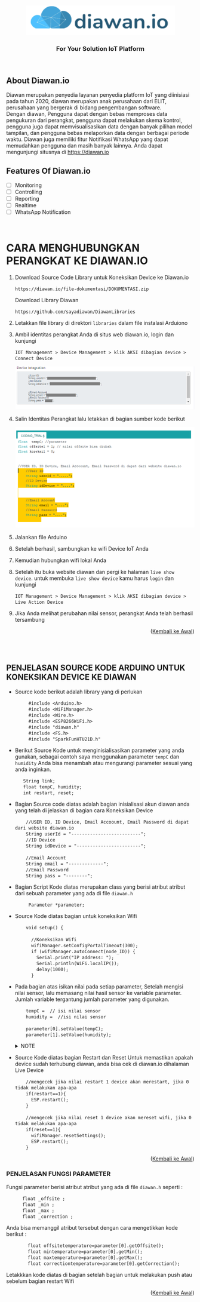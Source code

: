 <a name="readme-top"></a>
<div align="center">
  <a href="https://github.com/github_username/repo_name">
    <img src="images/logo.png" alt="Logo" width="400" height="80">
  </a>
  </div>
  <h3 align="center">For Your Solution IoT Platform</h3>
  <br>
  
<!-- ABOUT THE PROJECT -->
## About Diawan.io



Diawan merupakan penyedia layanan penyedia platform IoT yang diinisiasi pada tahun 2020, diawan merupakan anak perusahaan dari ELIT, perusahaan yang bergerak di bidang pengembangan software.<br>
Dengan diawan, Pengguna dapat dengan bebas memproses data pengukuran dari perangkat, pengguna dapat melakukan skema kontrol, pengguna juga dapat memvisualisasikan data dengan banyak pilihan model tampilan, dan pengguna bebas melaporkan data dengan berbagai periode waktu. Diawan juga memiliki fitur Notifikasi WhatsApp yang dapat memudahkan pengguna dan masih banyak lainnya.
Anda dapat mengunjungi situsnya di https://diawan.io

## Features Of Diawan.io

- [ ] Monitoring
- [ ] Controlling
- [ ] Reporting
- [ ] Realtime 
- [ ] WhatsApp Notification
<br>


# CARA MENGHUBUNGKAN PERANGKAT KE DIAWAN.IO
1. Download Source Code Library untuk Koneksikan Device ke Diawan.io
   ```
   https://diawan.io/file-dokumentasi/DOKUMENTASI.zip
   ```
   Download Library Diawan <br>
      ```
   https://github.com/sayadiawan/DiawanLibraries
   ```
2. Letakkan file library di direktori `libraries` dalam file instalasi Arduiono
3. Ambil identitas perangkat Anda di situs web diawan.io, login dan kunjungi 
    ```
   IOT Management > Device Management > klik AKSI dibagian device > Connect Device
   ```
   <div align="Left"><a href="https://github.com/github_username/repo_name"><img src="images/ss.png" alt="SS"></a></div>
4. Salin Identitas Perangkat lalu letakkan di bagian sumber kode berikut <br><div align="Left"><a href="https://github.com/github_username/repo_name"><img src="images/ard.PNG" alt="ARD"></a></div>
5. Jalankan file Arduino
6. Setelah berhasil, sambungkan ke wifi Device IoT Anda
7. Kemudian hubungkan wifi lokal Anda
8. Setelah itu buka website diawan dan pergi ke halaman `live show device`. untuk membuka `live show device` kamu harus `login` dan kunjungi <br>

   ```
   IOT Management > Device Management > klik AKSI dibagian device > Live Action Device
   ```
9. Jika Anda melihat perubahan nilai sensor, perangkat Anda telah berhasil tersambung


<p align="right">(<a href="#readme-top">Kembali ke Awal</a>)</p>

<br>
<br>

## PENJELASAN SOURCE KODE ARDUINO UNTUK KONEKSIKAN DEVICE KE DIAWAN
* Source kode berikut adalah library yang di perlukan
   ```
        #include <Arduino.h>
        #include <WiFiManager.h>
        #include <Wire.h>
        #include <ESP8266WiFi.h>
        #include "diawan.h"
        #include <FS.h>
        #include "SparkFunHTU21D.h"
   ```
* Berikut Source Kode untuk menginisialisasikan parameter yang anda gunakan, sebagai contoh saya menggunakan parameter `tempC` dan `humidity`
Anda bisa menambah atau mengurangi parameter sesuai yang anda inginkan.

   ```
      String link;
      float tempC, humidity;
      int restart, reset;
   ```
* Bagian Source code diatas adalah bagian inisialisasi akun diawan anda yang telah di jelaskan di bagian cara Koneksikan Device

  ```
      //USER ID, ID Device, Email Accoount, Email Password di dapat dari website diawan.io
      String userId = "--------------------------";
      //ID Device
      String idDevice = "------------------------";

      //Email Account
      String email = "-------------";
      //Email Password
      String pass = "--------";
  ```
* Bagian Script Kode diatas merupakan class yang berisi atribut atribut dari sebuah parameter yang ada di file `diawan.h`

   ```
        Parameter *parameter;
   ```
* Source Kode diatas bagian untuk koneksikan Wifi

    ```
        void setup() {

          //Koneksikan Wifi
          wifiManager.setConfigPortalTimeout(300);
          if (wifiManager.autoConnect(node_ID)) {
            Serial.print("IP address: ");
            Serial.println(WiFi.localIP());
            delay(1000);
          }
    ```
* Pada bagian atas isikan nilai pada setiap parameter, Setelah mengisi nilai sensor, lalu memasang nilai hasil sensor ke variable parameter. Jumlah variable tergantung jumlah parameter yang digunakan.

    ```
        tempC =  // isi nilai sensor
        humidity =  //isi nilai sensor

        parameter[0].setValue(tempC);
        parameter[1].setValue(humidity);
    ```
    <details>
  <summary>NOTE</summary>
     Urutan parameter disesuaikan dengan urutan yang ada di connect device diawan
 * Source Kode diatas bagian Restart dan Reset
Untuk memastikan apakah device sudah terhubung diawan, anda bisa cek di diawan.io dihalaman Live Device
    ```
        //mengecek jika nilai restart 1 device akan merestart, jika 0 tidak melakukan apa-apa
        if(restart==1){
          ESP.restart();
        }

        //mengecek jika nilai reset 1 device akan mereset wifi, jika 0 tidak melakukan apa-apa
        if(reset==1){
          wifiManager.resetSettings();
          ESP.restart();
        }

    ```


<p align="right">(<a href="#readme-top">Kembali ke Awal</a>)</p>

### PENJELASAN FUNGSI PARAMETER
Fungsi parameter berisi atribut atribut yang ada di file `diawan.h` seperti :
```
      float _offsite ; 
      float _min ; 
      float _max ; 
      float _correction ;
```
Anda bisa memanggil atribut tersebut dengan cara mengetikkan kode berikut :
```
        float offsitetemperature=parameter[0].getOffsite();
        float mintemperature=parameter[0].getMin();
        float maxtemperature=parameter[0].getMax();
        float correctiontemperature=parameter[0].getCorrection();
```
Letakkkan kode diatas di bagian setelah bagian untuk melakukan push atau sebelum bagian restart Wifi

  <p align="right">(<a href="#readme-top">Kembali ke Awal</a>)</p>

